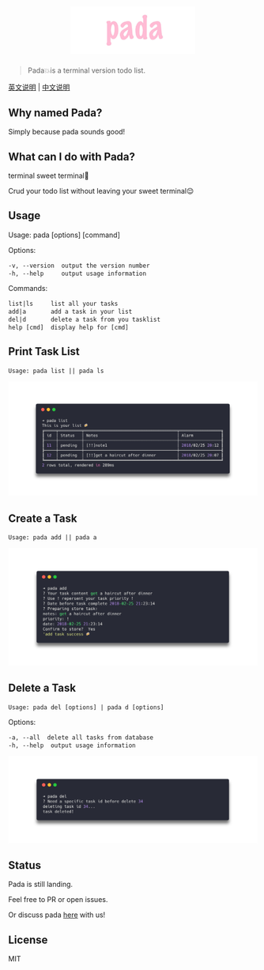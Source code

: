 <h1 align="center">
  <img width="320" style="width: 50%" src="https://github.com/haowen737/pada/blob/master/docs/pada-banner.jpg?raw=true">
</h1>

> Pada💥is a terminal version todo list.

[英文说明](https://github.com/haowen737/pada/blob/master/README.md) | [中文说明](https://github.com/haowen737/pada/blob/master/docs/README-zh.md)

## Why named Pada?

Simply because pada sounds good!

## What can I do with Pada?

terminal sweet terminal📮

Crud your todo list without leaving your sweet terminal😌

## Usage

  Usage: pada [options] [command]


  Options:

    -v, --version  output the version number
    -h, --help     output usage information


  Commands:

    list|ls     list all your tasks
    add|a       add a task in your list
    del|d       delete a task from you tasklist
    help [cmd]  display help for [cmd]

## Print Task List

    Usage: pada list || pada ls

<!-- [pada-list](./docs/pada-list.png) -->
<p align="center"><img src="https://github.com/haowen737/pada/blob/master/docs/pada-list.png?raw=true"></p>

## Create a Task

    Usage: pada add || pada a


<!-- [pada-add](./docs/pada-add.png) -->
<p align="center"><img src="https://github.com/haowen737/pada/blob/master/docs/pada-add.png?raw=true"></p>

## Delete a Task

    Usage: pada del [options] | pada d [options]


  Options:

    -a, --all  delete all tasks from database
    -h, --help  output usage information

<!-- [pada-add](./docs/pada-del.png) -->
<p align="center"><img src="https://github.com/haowen737/pada/blob/master/docs/pada-del.png?raw=true"></p>

## Status

Pada is still landing.

Feel free to PR or open issues.

Or discuss pada [here](https://discord.gg/GNJNF) with us!

## License

MIT
